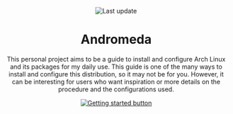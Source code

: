 <p align="center">
	<img src="https://img.shields.io/github/last-commit/ChaosDynamix/Andromeda?label=Last%20update&logo=github&style=for-the-badge" alt="Last update" />
</p>

<h1 align="center">Andromeda</h1>

<p align="center">
	This personal project aims to be a guide to install and configure Arch Linux and its packages for my daily use. This guide is one of the many ways to install and configure this distribution, so it may not be for you. However, it can be interesting for users who want inspiration or more details on the procedure and the configurations used.
</p>

<p align="center">
	<a href="https://github.com/ChaosDynamix/wiki">
		<img src="https://img.shields.io/badge/-Getting%20started-brightgreen?style=for-the-badge" alt="Getting started button" />
	</a>
</p>
